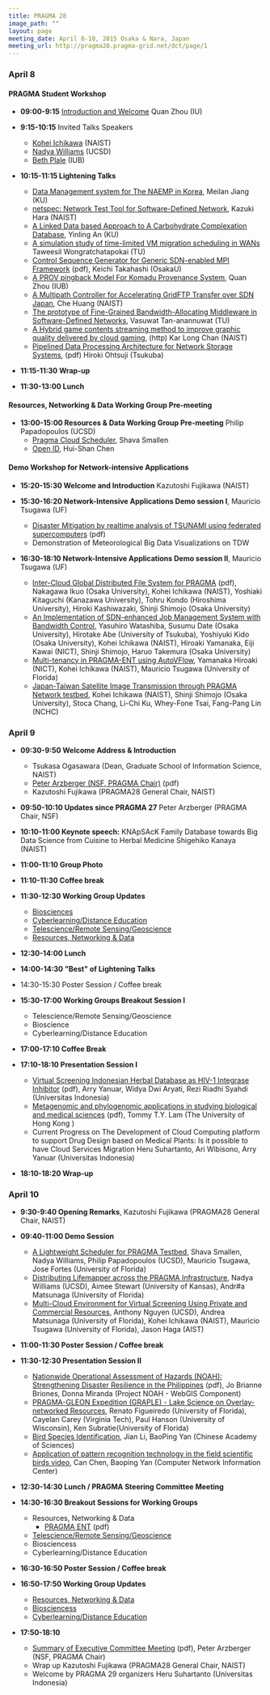```yaml
---
title: PRAGMA 28 
image_path: ""
layout: page
meeting_date: April 8-10, 2015 Osaka & Nara, Japan
meeting_url: http://pragma28.pragma-grid.net/dct/page/1
---
```


### April 8

#### PRAGMA Student Workshop

* **09:00-9:15** [Introduction and Welcome][1] Quan Zhou (IU)
* **9:15-10:15** Invited Talks Speakers
  * [Kohei Ichikawa][2] (NAIST)
  * [Nadya Williams][3] (UCSD) 
  * [Beth Plale][4] (IUB)

* **10:15-11:15  Lightening Talks**
  * [Data Management system for The NAEMP in Korea][12], Meilan Jiang (KU)
  * [netspec: Network Test Tool for Software-Defined Network][14], Kazuki Hara (NAIST)
  * [A Linked Data based Approach to A Carbohydrate Complexation
    Database][20], Yinling An (KU)
  * [A simulation study of time-limited VM migration scheduling in 
    WANs][19] Taweesil Wongratchatapokai (TU)
  * [Control Sequence Generator for Generic SDN-enabled MPI Framework][11] (pdf), 
    Keichi Takahashi (OsakaU)
  * [A PROV pingback Model For Komadu Provenance System][17], Quan Zhou (IUB)
  * [A Multipath Controller for Accelerating GridFTP Transfer over SDN
    Japan][13], Che Huang (NAIST)
  * [The prototype of Fine-Grained Bandwidth-Allocating Middleware in
    Software-Defined Networks][18], Vasuwat Tan-anannuwat (TU)
  * [A Hybrid game contents streaming method to improve graphic quality
    delivered by cloud gaming][15], (http) Kar Long Chan (NAIST)
  * [Pipelined Data Processing Architecture for Network Storage Systems][16], (pdf)
    Hiroki Ohtsuji (Tsukuba)

* **11:15-11:30 Wrap-up**
* **11:30-13:00 Lunch**

#### Resources, Networking & Data Working Group Pre-meeting

* **13:00-15:00 Resources & Data Working Group Pre-meeting** Philip Papadopoulos (UCSD)
  * [Pragma Cloud Scheduler][5], Shava Smallen
  * [Open ID][6], Hui-Shan Chen

#### Demo Workshop for Network-intensive Applications

* **15:20-15:30 Welcome and Introduction** Kazutoshi Fujikawa (NAIST) 
* **15:30-16:20 Network-Intensive Applications Demo session I**,  Mauricio Tsugawa (UF)
  * [Disaster Mitigation by realtime analysis of TSUNAMI 
    using federated supercomputers][7] (pdf)
  * Demonstration of Meteorological Big Data Visualizations on TDW

* **16:30-18:10 Network-Intensive Applications Demo session II**,  Mauricio Tsugawa (UF)
  * [Inter-Cloud Global Distributed File System for PRAGMA][8] (pdf),
    Nakagawa Ikuo (Osaka University), Kohei Ichikawa (NAIST), Yoshiaki
    Kitaguchi (Kanazawa University), Tohru Kondo (Hiroshima University),
    Hiroki Kashiwazaki, Shinji Shimojo (Osaka University)
  * [An Implementation of SDN-enhanced Job Management System with Bandwidth Control][9],
    Yasuhiro Watashiba, Susumu Date (Osaka University), Hirotake Abe
    (University of Tsukuba), Yoshiyuki Kido (Osaka University), Kohei
    Ichikawa (NAIST), Hiroaki Yamanaka, Eiji Kawai (NICT), Shinji Shimojo,
    Haruo Takemura (Osaka University)
  * [Multi-tenancy in PRAGMA-ENT using AutoVFlow][10],
    Yamanaka Hiroaki (NICT), Kohei Ichikawa (NAIST), Mauricio Tsugawa
    (University of Florida)
  * [Japan-Taiwan Satellite Image Transmission through PRAGMA Network testbed][23],
    Kohei Ichikawa (NAIST), Shinji Shimojo (Osaka University), Stoca
    Chang, Li-Chi Ku, Whey-Fone Tsai, Fang-Pang Lin (NCHC)

### April 9

* **09:30-9:50 Welcome Address & Introduction** 
  * Tsukasa Ogasawara (Dean, Graduate School of Information Science, NAIST)
  * [Peter Arzberger (NSF, PRAGMA Chair)][40] (pdf)
  * Kazutoshi Fujikawa (PRAGMA28 General Chair, NAIST)

* **09:50-10:10 Updates since PRAGMA 27**  Peter Arzberger (PRAGMA Chair, NSF)
* **10:10-11:00 Keynote speech:** KNApSAcK Family Database towards Big Data Science from 
  Cuisine to Herbal Medicine Shigehiko Kanaya (NAIST)
* **11:00-11:10 Group Photo**
* **11:10-11:30 Coffee break**
* **11:30-12:30 Working Group Updates**
  * [Biosciences][27]
  * [Cyberlearning/Distance Education][36]
  * [Telescience/Remote Sensing/Geoscience][37]
  * [Resources, Networking & Data][31]
* **12:30-14:00 Lunch**
* **14:00-14:30 "Best" of Lightening Talks**
* 14:30-15:30 Poster Session / Coffee break
* **15:30-17:00 Working Groups Breakout Session I**
  * Telescience/Remote Sensing/Geoscience
  * Bioscience
  * Cyberlearning/Distance Education
* **17:00-17:10 Coffee Break**
* **17:10-18:10 Presentation Session I**
  * [Virtual Screening Indonesian Herbal Database as HIV-1 Integrase Inhibitor][24] 
    (pdf), Arry Yanuar, Widya Dwi Aryati, Rezi Riadhi Syahdi (Universitas Indonesia)
  * [Metagenomic and phylogenomic applications in studying biological and
    medical sciences][26] (pdf), Tommy T.Y. Lam (The University of Hong Kong )
  * Current Progress on The Development of Cloud Computing platform to support
    Drug Design based on Medical Plants: Is it possible to have Cloud Services
    Migration Heru Suhartanto, Ari Wibisono, Arry Yanuar (Universitas Indonesia)
* **18:10-18:20 Wrap-up**

### April 10 

* **9:30-9:40 Opening Remarks**, Kazutoshi Fujikawa (PRAGMA28 General Chair, NAIST)
* **09:40-11:00    Demo Session**
  * [A Lightweight Scheduler for PRAGMA Testbed][38], Shava Smallen, Nadya Williams, 
    Philip Papadopoulos (UCSD), Mauricio Tsugawa, Jose Fortes (University of Florida)
  * [Distributing Lifemapper across the PRAGMA Infrastructure][33], Nadya Williams (UCSD), 
    Aimee Stewart (University of Kansas), Andr#a Matsunaga (University of Florida)
  * [Multi-Cloud Environment for Virtual Screening Using Private and
    Commercial Resources][34],
    Anthony Nguyen (UCSD), Andrea Matsunaga (University of Florida), Kohei
    Ichikawa (NAIST), Mauricio Tsugawa (University of Florida), Jason Haga (AIST)

* **11:00-11:30    Poster Session / Coffee break**
* **11:30-12:30    Presentation Session II**
  * [Nationwide Operational Assessment of Hazards (NOAH): Strengthening
    Disaster Resilience in the Philippines][29] (pdf),
    Jo Brianne Briones, Donna Miranda (Project NOAH -  WebGIS Component)
  * [PRAGMA-GLEON Expedition (GRAPLE) - Lake Science on Overlay-networked
    Resources][35], Renato Figueiredo (University of Florida), Cayelan Carey (Virginia Tech),
    Paul Hanson (University of Wisconsin), Ken Subratie(University of Florida)
  * [Bird Species Identification][22], Jian Li, BaoPing Yan (Chinese Academy of Sciences)
  * [Application of pattern recognition technology in the field scientific birds video][21],
    Can Chen, Baoping Yan (Computer Network Information Center)

* **12:30-14:30 Lunch / PRAGMA Steering Committee Meeting**
* **14:30-16:30    Breakout Sessions for Working Groups**
  * Resources, Networking & Data 
    * [PRAGMA ENT][39] (pdf)
  * [Telescience/Remote Sensing/Geoscience][42]
  * Biosciencess
  * Cyberlearning/Distance Education
* **16:30-16:50    Poster Session / Coffee break**
* **16:50-17:50    Working Group Updates**
  * [Resources, Networking & Data][25]
  * [Biosciencess][28]
  * [Cyberlearning/Distance Education][32]

* **17:50-18:10**
  * [Summary of Executive Committee Meeting][41] (pdf), Peter Arzberger (NSF, PRAGMA Chair)
  * Wrap up Kazutoshi Fujikawa (PRAGMA28 General Chair, NAIST)
  * Welcome by PRAGMA 29 organizers Heru Suhartanto (Universitas Indonesia)

 [1]: presentations/april-08/student-workshop/intro.pdf
 [2]: presentations/april-08/student-workshop/invited-talks/ichikawa.pdf
 [3]: presentations/april-08/student-workshop/invited-talks/nwilliams.pdf
 [4]: presentations/april-08/student-workshop/invited-talks/bplale.pdf

 [5]: presentations/april-08/resources/cloud-scheduler.pdf
 [6]: presentations/april-08/resources/open-id.pdf

 [7]: presentations/april-08/network-intensive-apps/disaster-mitigation.pdf
 [8]: presentations/april-08/network-intensive-apps/inter-cloud.pdf
 [9]: presentations/april-08/network-intensive-apps/sdn-enhanced.pdf
[10]: presentations/april-08/network-intensive-apps/multi-tenancy.pdf
[23]: presentations/april-08/network-intensive-apps/japan-taiwan-satellite.pdf 

[11]: presentations/april-08/student-workshop/lightning-talks/control-sequence-generator.pdf
[12]: presentations/april-08/student-workshop/lightning-talks/data-management.pdf
[13]: presentations/april-08/student-workshop/lightning-talks/multipath-controller.pdf
[14]: presentations/april-08/student-workshop/lightning-talks/netspec.pdf
[15]: http://prezi.com/edlupsluud5p/?utm_campaign=share&utm_medium=copy&rc=ex0share
[16]: presentations/april-08/student-workshop/lightning-talks/pipelined-data.pdf
[17]: presentations/april-08/student-workshop/lightning-talks/pingback-komadu.pptx
[18]: presentations/april-08/student-workshop/lightning-talks/fgbam.pdf
[19]: presentations/april-08/student-workshop/lightning-talks/vm-migration.pdf
[20]: presentations/april-08/student-workshop/lightning-talks/linked-data.pdf

[40]: presentations/april-09/overview.pdf
[24]: presentations/april-09/virtual-screening.pdf
[26]: presentations/april-09/metagenomic.pdf
[27]: presentations/april-09/wg-update-biosciences.pdf
[31]: presentations/april-09/wg-update-resources.pdf
[36]: presentations/april-09/wg-update-cyberlearning.pptx
[37]: presentations/april-09/wg-update-telescience.pptx

[21]: presentations/april-10/can-chen.pdf
[22]: presentations/april-10/li-jian.pdf
[29]: presentations/april-10/jo-brianne-briones.pdf
[30]: presentations/april-10/antony-nguyen.pdf
[33]: presentations/april-10/demo-lifemapper.pdf
[34]: presentations/april-10/demo-multi-cloud.pdf
[38]: presentations/april-10/demo-lightweight-scheduler.pdf
[35]: presentations/april-10/graple.pdf
[39]: presentations/april-10/pragma-ent.pdf
[41]: presentations/april-10/summary.pdf

[25]: presentations/april-10/wg/resources-breakout.pdf
[28]: presentations/april-10/wg/update-biosciences.pdf
[32]: presentations/april-10/wg/update-cyberlearning.pptx
[42]: presentations/april-10/wg/telescience-breakout.pdf

